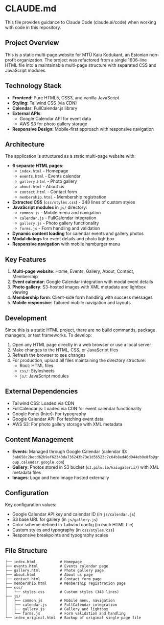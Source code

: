 # CLAUDE.md

This file provides guidance to Claude Code (claude.ai/code) when working with code in this repository.

## Project Overview

This is a static multi-page website for MTÜ Kaiu Kodukant, an Estonian non-profit organization. The project was refactored from a single 1606-line HTML file into a maintainable multi-page structure with separated CSS and JavaScript modules.

## Technology Stack

- **Frontend**: Pure HTML5, CSS3, and vanilla JavaScript
- **Styling**: Tailwind CSS (via CDN)
- **Calendar**: FullCalendar.js library
- **External APIs**: 
  - Google Calendar API for event data
  - AWS S3 for photo gallery storage
- **Responsive Design**: Mobile-first approach with responsive navigation

## Architecture

The application is structured as a static multi-page website with:

- **6 separate HTML pages**: 
  - `index.html` - Homepage
  - `events.html` - Events calendar
  - `gallery.html` - Photo gallery
  - `about.html` - About us
  - `contact.html` - Contact form
  - `membership.html` - Membership registration
- **Extracted CSS** (`css/styles.css`) - 348 lines of custom styles
- **JavaScript modules** in `js/` directory:
  - `common.js` - Mobile menu and navigation
  - `calendar.js` - FullCalendar integration
  - `gallery.js` - Photo gallery functionality
  - `forms.js` - Form handling and validation
- **Dynamic content loading** for calendar events and gallery photos
- **Modal dialogs** for event details and photo lightbox
- **Responsive navigation** with mobile hamburger menu

## Key Features

1. **Multi-page website**: Home, Events, Gallery, About, Contact, Membership
2. **Event calendar**: Google Calendar integration with modal event details
3. **Photo gallery**: S3-hosted images with XML metadata and lightbox viewing
4. **Membership form**: Client-side form handling with success messages
5. **Mobile responsive**: Tailored mobile navigation and layouts

## Development

Since this is a static HTML project, there are no build commands, package managers, or test frameworks. To develop:

1. Open any HTML page directly in a web browser or use a local server
2. Make changes to the HTML, CSS, or JavaScript files
3. Refresh the browser to see changes
4. For production, upload all files maintaining the directory structure:
   - Root: HTML files
   - `css/`: Stylesheets
   - `js/`: JavaScript modules

## External Dependencies

- Tailwind CSS: Loaded via CDN
- FullCalendar.js: Loaded via CDN for event calendar functionality
- Google Fonts (Inter): For typography
- Google Calendar API: For fetching event data
- AWS S3: For photo gallery storage with XML metadata

## Content Management

- **Events**: Managed through Google Calendar (calendar ID: `3ab658c2becd62b9af62343da736243b73e1d56523c7c04b8ed46d944eb0e8fb@group.calendar.google.com`)
- **Gallery**: Photos stored in S3 bucket (`s3.pilw.io/kaiugalerii/`) with XML metadata files
- **Images**: Logo and hero image hosted externally

## Configuration

Key configuration values:
- Google Calendar API key and calendar ID (in `js/calendar.js`)
- S3 base URL for gallery (in `js/gallery.js`)
- Color scheme defined in Tailwind config (in each HTML file)
- Custom styles and typography (in `css/styles.css`)
- Responsive breakpoints and typography scales

## File Structure

```
├── index.html           # Homepage
├── events.html          # Events calendar page
├── gallery.html         # Photo gallery page
├── about.html           # About us page
├── contact.html         # Contact form page
├── membership.html      # Membership registration page
├── css/
│   └── styles.css       # Custom styles (348 lines)
├── js/
│   ├── common.js        # Mobile menu, navigation
│   ├── calendar.js      # FullCalendar integration
│   ├── gallery.js       # Gallery and lightbox
│   └── forms.js         # Form validation and handling
└── index_original.html  # Backup of original single-page file
```